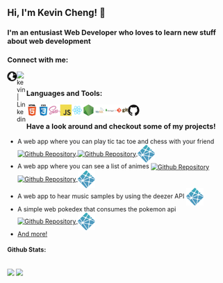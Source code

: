 ## Hi, I'm Kevin Cheng! 👋
### I'm an entusiast Web Developer who loves to learn new stuff about web development 

### Connect with me:

[<img align="left" alt="kevin" width="22px" src="https://raw.githubusercontent.com/iconic/open-iconic/master/svg/globe.svg"/>][website]
[<img align="left" alt="kevin | Linkedin" width="22px" src="https://cdn.jsdelivr.net/npm/simple-icons@v3/icons/linkedin.svg"/>][linkedin]

<br>

### Languages and Tools:

<img align="left" alt="HTML5" width="26px" src="https://raw.githubusercontent.com/github/explore/80688e429a7d4ef2fca1e82350fe8e3517d3494d/topics/html/html.png"/>
<img align="left" alt="CSS3" width="26px" src="https://raw.githubusercontent.com/github/explore/80688e429a7d4ef2fca1e82350fe8e3517d3494d/topics/css/css.png" />
<img align="left" alt="Sass" width="26px" src="https://raw.githubusercontent.com/github/explore/80688e429a7d4ef2fca1e82350fe8e3517d3494d/topics/sass/sass.png" />
<img align="left" alt="JavaScript" width="26px" src="https://raw.githubusercontent.com/github/explore/80688e429a7d4ef2fca1e82350fe8e3517d3494d/topics/javascript/javascript.png" />
<img align="left" alt="React" width="26px" src="https://raw.githubusercontent.com/github/explore/80688e429a7d4ef2fca1e82350fe8e3517d3494d/topics/react/react.png" />
<img align="left" alt="Node.js" width="26px" src="https://raw.githubusercontent.com/github/explore/80688e429a7d4ef2fca1e82350fe8e3517d3494d/topics/nodejs/nodejs.png" />
<img align="left" alt="MySQL" width="26px" src="https://raw.githubusercontent.com/github/explore/80688e429a7d4ef2fca1e82350fe8e3517d3494d/topics/mysql/mysql.png" />
<img align="left" alt="MongoDB" width="26px" src="https://raw.githubusercontent.com/github/explore/80688e429a7d4ef2fca1e82350fe8e3517d3494d/topics/mongodb/mongodb.png" />
<img align="left" alt="Git" width="26px" src="https://raw.githubusercontent.com/github/explore/80688e429a7d4ef2fca1e82350fe8e3517d3494d/topics/git/git.png" />
<img align="left" alt="GitHub" width="26px" src="https://raw.githubusercontent.com/github/explore/78df643247d429f6cc873026c0622819ad797942/topics/github/github.png" />
<br>

### Have a look around and checkout some of my projects!
- A web app where you can play tic tac toe and chess with your friend <a href="https://github.com/Kev2000-Github/PlayGroup" target="_blank">
    <img align="center" src="https://github.githubassets.com/images/modules/logos_page/GitHub-Mark.png" alt="Github Repository" height="40" />
  </a><a href="https://github.com/Kev2000-Github/PlayGroup-Backend" target="_blank">
    <img align="center" src="https://github.githubassets.com/images/modules/logos_page/GitHub-Mark.png" alt="Github Repository" height="40" />
  </a><a href="https://playgroup.netlify.app/" target="_blank">
    <img align="center" src="https://raw.githubusercontent.com/Kev2000-Github/Kev2000-Github/main/netlify-logo.png" alt="Heroku Live Demo" height="40" />
  </a>
- A web app where you can see a list of animes <a href="https://github.com/Kev2000-Github/anime-webscrapper-frontend" target="_blank">
    <img align="center" src="https://github.githubassets.com/images/modules/logos_page/GitHub-Mark.png" alt="Github Repository" height="40" />
  </a><a href="https://github.com/Kev2000-Github/anime-webscrapper-backend" target="_blank">
    <img align="center" src="https://github.githubassets.com/images/modules/logos_page/GitHub-Mark.png" alt="Github Repository" height="40" />
  </a><a href="https://naughty-raman-a4b400.netlify.app/" target="_blank">
    <img align="center" src="https://raw.githubusercontent.com/Kev2000-Github/Kev2000-Github/main/netlify-logo.png" alt="Heroku Live Demo" height="40" />
  </a>
- A web app to hear music samples by using the deezer API <a href="https://naughty-raman-a4b400.netlify.app/" target="_blank">
    <img align="center" src="https://raw.githubusercontent.com/Kev2000-Github/Kev2000-Github/main/netlify-logo.png" alt="Heroku Live Demo" height="40" />
  </a>
- A simple web pokedex that consumes the pokemon api <a href="https://github.com/Kev2000-Github/Pokedex-Project" target="_blank">
    <img align="center" src="https://github.githubassets.com/images/modules/logos_page/GitHub-Mark.png" alt="Github Repository" height="40" />
  </a><a href="https://condescending-lamport-65eb62.netlify.app/" target="_blank">
    <img align="center" src="https://raw.githubusercontent.com/Kev2000-Github/Kev2000-Github/main/netlify-logo.png" alt="Heroku Live Demo" height="40" />
  </a>
- <a href="https://github.com/Kev2000-Github?tab=repositories" target="_blank">
    And more!
  </a>

#### Github Stats:

<br>
<img src="https://github-readme-stats.vercel.app/api?username=Kev2000-Github&theme=tokyonight"/>
<img src="https://github-readme-stats.vercel.app/api/top-langs/?username=Kev2000-Github&theme=tokyonight"/>

[website]: https://kevin-cheng-wu.netlify.app/
[linkedin]: https://www.linkedin.com/in/kevin-cheng-wu/
